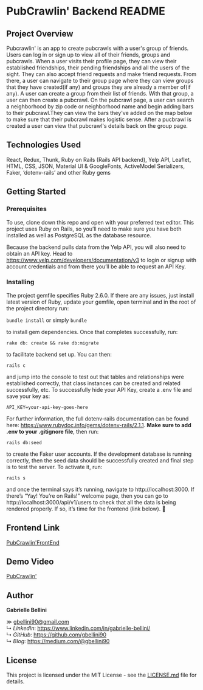 # PubCrawlin' Backend README

## Project Overview

Pubcrawlin' is an app to create pubcrawls with a user's group of friends. Users can log in or sign up to view all of their friends, groups and pubcrawls. When a user visits their profile page, they can view their established friendships, their pending friendships and all the users of the sight. They can also accept friend requests and make friend requests. From there, a user can navigate to their group page where they can view groups that they have created(if any) and groups they are already a member of(if any). A user can create a group from their list of friends. With that group, a user can then create a pubcrawl. On the pubcrawl page, a user can search a neighborhood by zip code or neighborhood name and begin adding bars to their pubcrawl.They can view the bars they've added on the map below to make sure that their pubcrawl makes logistic sense. After a pucbrawl is created a user can view that pubcrawl's details back on the group page. 


## Technologies Used

React, Redux, Thunk, Ruby on Rails (Rails API backend), Yelp API, Leaflet, HTML, CSS, JSON, Material UI & GoogleFonts, ActiveModel Serializers, Faker, ‘dotenv-rails’ and other Ruby gems

## Getting Started

### Prerequisites
To use, clone down this repo and open with your preferred text editor. This project uses Ruby on Rails, so you’ll need to make sure you have both installed as well as PostgreSQL as the database resource.

Because the backend pulls data from the Yelp API, you will also need to obtain an API key. Head to https://www.yelp.com/developers/documentation/v3 to login or signup with account credentials and from there you’ll be able to request an API Key. 

### Installing
The project gemfile specifies Ruby 2.6.0. If there are any issues, just install latest version of Ruby, update your gemfile, open terminal and in the root of the project directory run:

`bundle install`
or simply
`bundle`

to install gem dependencies. Once that completes successfully, run:

`rake db: create && rake db:migrate`

to facilitate backend set up. You can then:

`rails c`

and jump into the console to test out that tables and relationships were established correctly, that class instances can be created and related successfully, etc. To successfully hide your API Key, create a .env file and save your key as:

`API_KEY=your-api-key-goes-here`

For further information, the full dotenv-rails documentation can be found here: https://www.rubydoc.info/gems/dotenv-rails/2.1.1. **Make sure to add .env to your .gitignore file**, then run:

`rails db:seed`

to create the Faker user accounts. If the development database is running correctly, then the seed data should be successfully created and final step is to test the server. To activate it, run:

`rails s`

and once the terminal says it’s running, navigate to http://localhost:3000. If there’s  “Yay! You’re on Rails!” welcome page, then you can go to http://localhost:3000/api/v1/users to check that all the data is being rendered properly. If so, it’s time for the frontend (link below). 🤙

## Frontend Link

[PubCrawlin'FrontEnd](https://github.com/gbellini90/PubCrawlFrontEnd/tree/master/pubcrawlfrontend)

## Demo Video

[PubCrawlin'](https://youtu.be/8YwsaviZZe0)

## Author

**Gabrielle  Bellini**

≫ gbellini90@gmail.com<br/>
↳ *LinkedIn*: https://www.linkedin.com/in/gabrielle-bellini/<br/>
↳ *GitHub*: https://github.com/gbellini90<br/>
↳ *Blog*: https://medium.com/@gbellini90

## License

This project is licensed under the MIT License - see the [LICENSE.md](/LICENSE) file for details.
